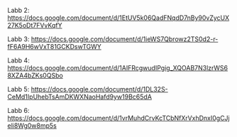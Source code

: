Labb 2: https://docs.google.com/document/d/1EtUV5k06QadFNqdD7nBy90vZycUX27K5oDt7FVvKqfY

Labb 3: https://docs.google.com/document/d/1ieWS7Qbrowz2TS0d2-r-fF6A9H6wVxT81GCKDswTGWY

Labb 4: https://docs.google.com/document/d/1AIFRcgwudIPgig_XQOAB7N3lzrWS68XZA4bZKs0QSbo

Labb 5: https://docs.google.com/document/d/1DL32S-CeMd1IpUhebTsAmDKWXNaoHafd9yw19Bc65dA

Labb 6: https://docs.google.com/document/d/1vrMuhdCrvKcTCbNfXrVxhDnxI0gCJjeli8Wg0w8mp5s
